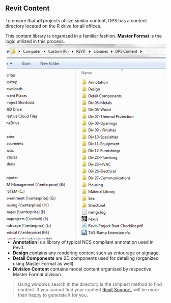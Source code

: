 ## Revit Content

To ensure that **all** projects utilize similar content, DPS has a content directory located on the R drive for all offices.

This content library is organized in a familiar fashion. **Master Format** is the logic utilized in this process.
<img align="right" src="images/1-3/1-library.png" alt="Library" width = "500"/>

* **Annotation** is a library of typical NCS compliant annotation used in Revit.
* **Design** contains any rendering content such as entourage or signage.
* **Detail Components** are 2D components used for detailing (organized using Master Format as well).
* **Division Content** contains model content organized by respective Master Format division.

>Using windows search in the directory is the simplest method to find content. If you cannot find your content <a href = "1-2_revitsupport.md">Revit Support</a>, will be more than happy to generate it for you.
